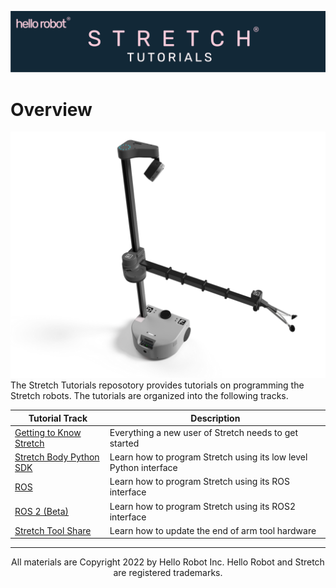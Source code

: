 ![](./images/banner.png)
# Overview
![](./images/stretch_top_view.png)
The Stretch Tutorials reposotory provides tutorials on programming the Stretch robots. The tutorials are organized into the following tracks.


| Tutorial Track                                         | Description                                                       |
|--------------------------------------------------------|-------------------------------------------------------------------|
| [Getting to Know Stretch](./getting_started/README.md) | Everything a new user of Stretch needs to get started             |
| [Stretch Body Python SDK](./stretch_body/README.md)               | Learn how to program Stretch using its low level Python interface |
| [ROS](./ros1/README.md)                                | Learn how to program Stretch using its ROS interface              |
| [ROS 2 (Beta)](./ros2/README.md)                       | Learn how to program Stretch using its ROS2 interface             |
| [Stretch Tool Share](./stretch_tool_share/README.md)   | Learn how to update the end of arm tool hardware                  |

------
<div align="center"> All materials are Copyright 2022 by Hello Robot Inc. Hello Robot and Stretch are registered trademarks.</div>

